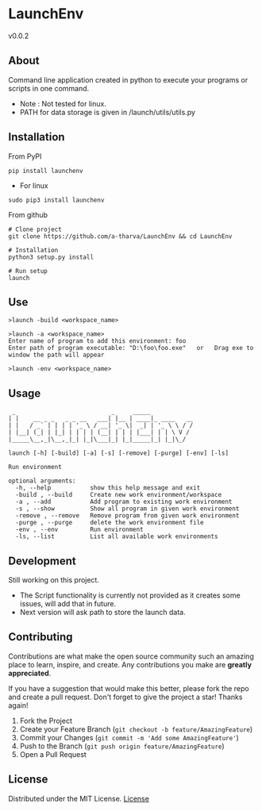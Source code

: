 # LaunchEnv
v0.0.2

## About
Command line application created in python to execute your programs or scripts in one command.
- Note : Not tested for linux. 
- PATH for data storage is given in /launch/utils/utils.py 

## Installation
From PyPI
```
pip install launchenv
```
- For linux
```
sudo pip3 install launchenv
```

From github
```
# Clone project
git clone https://github.com/a-tharva/LaunchEnv && cd LaunchEnv

# Installation
python3 setup.py install

# Run setup
launch
```
## Use
```
>launch -build <workspace_name>
  
>launch -a <workspace_name>
Enter name of program to add this environment: foo
Enter path of program executable: "D:\foo\foo.exe"   or   Drag exe to window the path will appear
  
>launch -env <workspace_name>
```

## Usage
```
 _                           _     _____
| |    __ _ _   _ _ __   ___| |__ | ____|_ ____   __
| |   / _` | | | | '_ \ / __| '_ \|  _| | '_ \ \ / /
| |__| (_| | |_| | | | | (__| | | | |___| | | \ V /
|_____\__,_|\__,_|_| |_|\___|_| |_|_____|_| |_|\_/

launch [-h] [-build] [-a] [-s] [-remove] [-purge] [-env] [-ls]

Run environment

optional arguments:
  -h, --help           show this help message and exit
  -build , --build     Create new work environment/workspace
  -a , --add           Add program to existing work environment
  -s , --show          Show all program in given work environment
  -remove , --remove   Remove program from given work environment
  -purge , --purge     delete the work environment file
  -env , --env         Run environment
  -ls, --list          List all available work environments
```

## Development
Still working on this project.<br>
- The Script functionality is currently not provided as it creates some issues, will add that in future.<br>
- Next version will ask path to store the launch data.<br> 
<!-- -->

## Contributing

Contributions are what make the open source community such an amazing place to learn, inspire, and create. Any contributions you make are **greatly appreciated**.

If you have a suggestion that would make this better, please fork the repo and create a pull request.
Don't forget to give the project a star! Thanks again!

1. Fork the Project
2. Create your Feature Branch (`git checkout -b feature/AmazingFeature`)
3. Commit your Changes (`git commit -m 'Add some AmazingFeature'`)
4. Push to the Branch (`git push origin feature/AmazingFeature`)
5. Open a Pull Request


## License
Distributed under the MIT License. [License](https://github.com/a-tharva/LaunchEnv/blob/master/LICENSE)
